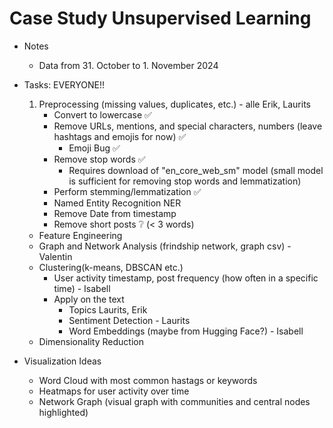 # Case Study Unsupervised Learning

- Notes
    - Data from 31. October to 1. November 2024

- Tasks: EVERYONE!!
    1. Preprocessing (missing values, duplicates, etc.) - alle Erik, Laurits
        - Convert to lowercase ✅
        - Remove URLs, mentions, and special characters, numbers (leave hashtags and emojis for now) ✅
            - Emoji Bug ✅
        - Remove stop words ✅
            - Requires download of "en_core_web_sm" model (small model is sufficient for removing stop words and lemmatization)
        - Perform stemming/lemmatization ✅
        - Named Entity Recognition NER
        - Remove Date from timestamp
        - Remove short posts ❔ (< 3 words)
    - Feature Engineering
    - Graph and Network Analysis (frindship network, graph csv) - Valentin
    - Clustering(k-means, DBSCAN etc.)
        - User activity timestamp, post frequency (how often in a specific time) - Isabell
        - Apply on the text
            - Topics Laurits, Erik
            - Sentiment Detection - Laurits
            - Word Embeddings (maybe from Hugging Face?) - Isabell
    - Dimensionality Reduction

- Visualization Ideas
    - Word Cloud with most common hastags or keywords
    - Heatmaps for user activity over time
    - Network Graph (visual graph with communities and central nodes highlighted)
